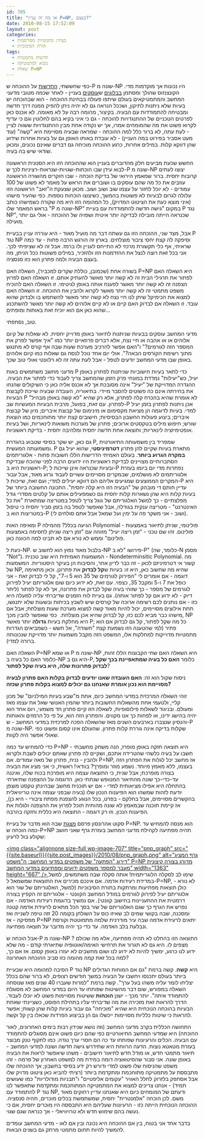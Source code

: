 ```yaml
---
id: 705
title: "אז מה זה עניין P=NP, בעצם?"
date: 2010-08-15 17:52:09
layout: post
categories: 
  - בעיות מתמטיות מפורסמות
  - תורת הסיבוכיות
tags: 
  - חדשות מתמטיות
  - מבוא למתמטיקה
  - שאלת P=NP
---
```

כפי שחששתי, <a href="http://www.gadial.net/2010/08/10/breaking_news_p_vs_np_proof/">החדשות</a> על ההוכחה ש-P שונה מ-NP היו נכונות אך מוקדמות מדי. הקונצנזוס שהולך ומסתמן <a href="http://rjlipton.wordpress.com/2010/08/12/fatal-flaws-in-deolalikars-proof/">בבלוגים</a> ש<a href="http://scottaaronson.com/blog/?p=458">עוסקים</a> בעניין - לאחר שכמה מטובי מדעני המחשב והמתמטיקאים בעולם שיתפו פעולה בבחינת ההוכחה - הוא שבהוכחה יש בעיות שלא ניתנות לתיקון, ושככל הנראה גם לא יהיה ניתן להפיק ממנה דרך חדשה ומבטיחה להתמודדות עם הבעיה. בקיצור, מהומה רבה על לא מאומה. לא אכנס כאן לפרטים הטכניים של ההתנגדויות להוכחה - גם כי איני בקיא בהם לחלוטין וגם כי עדיף לקרוא פשוט את מה שהמומחים אמרו, אך יש נקודה אחת מבין ההתנגדויות ששווה לציין - לעת עתה, לא ברור כלל למה ההוכחה - שמראה שבעיה מסויימת היא "קשה" (עוד מעט אסביר בפירוט במה העניין) - לא עובדת באותו האופן גם על בעיות אחרות שידוע שהן דווקא קלות. במילים אחרות, כרגע ההוכחה מוכיחה גם דברים שאינם נכונים, ומכאן שודאי שיש בה בעיה.

החשש שכעת מביעים חלק מהדוברים בעניין הוא שההוכחה הזו היא הסנונית הראשונה לבוא עידן שבו הוכחות-שגויות-שנראות-רציניות לכך ש-P שונה מ-NP יצוצו לעתים קרובות יחסית. ברור שמאמץ הירואי של בדיקת הוכחה - שבו חוקרים מהשורה הראשונה עוזבים את כל מה שהם עוסקים בו ושוברים את הראש על מאמר לא פשוט של 100 עמודים - לא יוכל לחזור על עצמו שוב ושוב ושוב. מכאן שצעקת ה"זאב" הראשונה הזו עלולה לגרום לבעיות לא פשוטות בהמשך, כשיצוצו הוכחות נוספות. כפי שהעיר מישהו (איני מוצא כעת את הציטוט המדויק), כל המהומה הזו היא מה שקורה כשמישהו כותב בראש המאמר שלו "P שונה מ-NP" במקום "גישה חדשה להתמודדות עם בעיית P נגד NP", שכנראה הייתה מובילה לבדיקה יותר איטית ושפויה של ההוכחה - אולי גם יותר מועילה.

אבל, מצד שני, ההוכחה הזו גם עשתה דבר מה מועיל מאוד - היא עוררה עניין בבעיית P נגד NP וסיפקה לה קצת יחסי ציבור מוצלחים. בארץ זה הורגש הרבה פחות - עד כמה שראיתי, אף כלי תקשורת מרכזי לא התייחס לעניין ולו ברמז. אבל זה לא שציפיתי לכך. אני בכל זאת רוצה לנצל את ההזדמנות הזו ולהזכיר, במילים פשוטות ככל הניתן, מה בעצם הבעיה ולמה פתרון הוא כזו סנסציה.

בשורה אחת (שכמובן, כוללת שקרים למכביר), השאלה האם P=NP היא השאלה האם לפתור את תרגילי הבית זה לא קשה יותר מאשר להעתיק אותם. זו השאלה האם לפרוץ הצפנה זה לא קשה יותר מאשר לפענח אותה באופן לגיטימי. זו השאלה האם להוכיח משפט מתמטי זה לא קשה יותר מאשר לקרוא ולהבין את ההוכחה. זו השאלה האם למצוא את הכימיקל שיתן לנו חיי נצח לא קשה יותר מאשר להשתמש בו ולבדוק שהוא עובד. זו השאלה אם לבדוק האם קיים או לא קיים אלוהים לא קשה יותר מאשר להשתכנע שהוא כאן אם הוא יוכיח זאת באותות ומופתים...

טוב, נסחפתי.

מדעי המחשב עוסקים בבעיות שניתנות לתיאור באופן מדוייק יחסית. לא שאלות של קיום אלוהים או או אהבה או חיי נצח, אלא דברים פרוזאיים יותר כמו "איך אפשר לפרק את המספר הזה לגורמים?" ו"האם אפשר להרכיב מערכת שעות שבה אף קורס לא מתנגש מתוך רשימת הקורסים הבאה?". אולי יום אחד נוכל לנסח גם שאלות כמו קיום אלוהים באופן שבו מדעי המחשב יודעים לטפל - אבל לעת עתה זה לא רלוונטי ואולי טוב שכך.

מדעני מחשב משתמשים באות P כדי לתאר בעיות חישוביות שניתנות לפתרון באופן יעיל, כש"יעילות" נמדדת במונחי פרק הזמן שהמחשב צריך לעבוד כדי לפתור את הבעיה. ההגדרה המדוייקת של "יעיל" אינה מסובכת אך לא אכנס אליה כאן כי השיקולים שהנחו את בחירתה אינם כה פשוטים להסבר מיידי. בתיאוריה, העובדה שבעיה שייכת לקבוצת הבעיות P לא אומרת שהיא בהכרח קלה לפתרון, אלא רק שהיא "לא קשה באופן מבהיל" לפתרון. עם זאת, בפועל, מרבית הבעיות המעשיות שב-P אכן ניתנות לפתרון בזמן יעיל למדי. בעיות לדוגמה הן מציאת מקסימום או מינימום של קבוצת איברים; מיון של קבוצת איברים; ביצוע פעולות החשבון הבסיסיות; חישובים קצת יותר מתוחכמים כמו הוצאת שורש; חיפוש מילים בטקסטים ארוכים; פתרון של מערכות משואות לינאריות, ושל בעיות אופטימיזציה לינאריות; ותוצאה אחת חדשה יחסית ומלהיבה יחסית - בדיקת ראשוניות.

גם כאן, יש שקר בסיסי שטבוע בהגדרת P, שמפריד בין משמעותה התיאורטית ומשמעותה המעשית. P מתארת בעיות שקיים להן פתרון <strong>דטרמיניסטי</strong>, שהוא יעיל גם <strong>במקרה הגרוע ביותר</strong>. בעולם האמיתי הדרישות הללו חשובות פחות - אלגוריתמים הסתברותיים מצויינים לבדיקת ראשוניות היו ידועים הרבה לפני שהוכח שבדיקת ראשוניות היא ב-P; ובעיות שכנראה אינן שייכות ל-P נפתרות מדי יום ביומו בעזרת אלגוריתמים לא מושלמים, שבמקרים מסויימים עשויים לעבוד גרוע מאוד, אבל עבור המקרים הממוצעים שמגיעים אליהם הם דווקא יעילים למדי; ועם זאת, שייכות ל-P היא עדיין חותם די מובהק של "הבעיה הזו היא קלה יחסית". התכונה החשובה ביותר של בעיות קלות היא שהן נשארות קלות יחסית גם כשמפעילים אותם על קלטים מסדרי גודל מפלצתיים - כך למשל האלגוריתם של גוגל צריך לטפל במטריצה שמתארת "את כל האינטרנט" - מטריצה ענקית בגודלה, אבל שאפשר לטפל בה בזמן סביר יחסית כי טיפול במטריצות הוא ב-P (ושוב - אני משקר פה על ימין ועל שמאל אבל אתם סולחים לי).

ומאיפה האות P הגיעה בכלל? מהמילה Polynomial - פולינומי, שניתן לתיאור באמצעות פולינום. זהו שם טכני - "זמן ריצה יעיל" מזוהה עם "זמן ריצה שניתן לחסימה באמצעות פולינום" וממש לא נורא אם לא תבינו למה הכוונה כאן.

כעת ל-NP. בלבול מאוד נפוץ הוא לחשוב ש-NP פירושו "לא ב-P" (כלומר, שה-N מסמן "Not"). המשמעות האמיתית היא שוב טכנית - Nondeterminsitic Polynomial. מה קשור אי דטרמיניזם לכאן - זה כבר לדיון אחר, והסיבות הן בעיקר היסטוריות. המשמעות של NP, שהיא מה שחשוב כאן, היא זו: בעיות ש<strong>קל לבדוק</strong> את פתרונן. וכאן מתאימה דוגמה - אם אומרים לי "הפירוק לגורמים של 35 הוא 5 ו-7", קל לי לבדוק זאת - אני כופל את 7 ו-5 ומקבל 35, כצפוי. עם זאת, לא ידוע כיום שום אלגוריתם יעיל לפירוק לגורמים של מספר - כך שזוהי בעיה שקל לבדוק את פתרונה, אך לא קל לפתור (ליתר דיוק - לא ידוע אם קל לפתור אותה). גם בעיית לוח הזמנים שדיברתי עליה למעלה היא כזו - אם נותנים לכם רשימה ארוכה של קורסים שיש לשבץ בכיתות ובשעות שלא יתנגשו, תחת אילוצים מסויימים, יכול להיות מאוד קשה למצוא מערכת שעות מוצלחת; אבל אם מישהו כבר מביא לכם כזו, קל לבדוק שהיא אכן מוצלחת.  כפי שאפשר להבין מכך, NP היא מחלקת בעיות <strong>גדולה</strong> יותר מאשר P; כל מה שקל לפתור, קל גם לבדוק אם הוא פתיר (למי שהטענה הזו נשמעת קצת "חשודה", אל חשש - כשמביאים הגדרות מתמטיות מדוייקות למחלקות אלו, המשפט הזה מקבל משמעות יותר מדוייקת שנכונותה ברורה למדי).

השאלה האם P=NP או שמא P שונה מ-NP היא השאלה האם שתי הקבוצות הללו זהות, כלומר האם כל בעיה ב-NP היא גם ב-P, כלומר <strong>האם כל בעיה שמתאפיינת בכך שקל לבדוק פתרונות שלה, היא בעיה שקל לפתור</strong>?

ניסוח שקול הוא זה: <strong>האם העובדה שאנו יודעים לבדוק בקלות האם פתרון לבעיה מסויימת הוא נכון אומרת</strong> <strong>שאנחנו גם יכולים למצוא בקלות פתרון שכזה?</strong>

זוהי השאלה המרכזית במדעי המחשב כיום, אחת מ"שבע בעיות המילניום" של מכון קליי, ולטעמי אחת מהשאלות החשובות ביותר שהמין האנושי שאל את עצמו מאז ומעולם. ובניגוד לשאלות פילוסופיות, לשאלה הזו קיים פתרון חד משמעי, ויום אחד הוא יהיה בהישג ידינו, או לפחות כך אנו מקווים. והפתרון הזה הוא, על פי כל הרמזים והאותות והנסיון שנצברו בארבעים השנים מאז שהשאלה הפכה למרכזית במדעי המחשב - ש-P שונה מ-NP. שקלות בדיקה אינה גוררת קלות פתרון. שהעולם אינו קסום ופשוט כפי שאולי אפשר היה לקוות.

כדי להמחיש עד כמה P=NP היא תוצאה חזקה באופן מופרז, הנה משחק מחשבתי - חשבו על בעיה כלשהי שהטרידה אתכם, ושקיים לה פתרון שאתם יכולים לשבת ולקרוא ולהבין - נניח, פתרון של מאה עמודים. אם P=NP, אז מחשב יכל לגלות את הפתרון הזה בעצמו, ללא מאמץ מיוחד. נשמע מוזר ומופרך? בוודאי! ראשית, כי אני מציג את הבעיה בצורה מופרכת; אבל שנית, כי התוצאה עצמה היא מופרכת בכוח שלה, ואיננה עד-כדי-כך שונה מהתיאור המטופש שנתתי כאן. הדוגמה על ההצפנה שתיארתי בהתחלה היא אפילו מציאותית למדי - אם יש תוכנית מחשב שבהינתן טקסט מוצפן יודעת לזהות שמשהו הוא הפיענוח הנכון שלו (בעיה שבפני עצמה אינה טריוויאלית בהקשרים מסויימים, אבל בחלקם - בפרט, בכל הנוגע להצפנת מפתח ציבורי - היא כן), אז קיימת תוכנה שבמאמץ לא שונה מהותית תוכל לפרוץ את ההצפנה ולגלות את הפיענוח הנכון. וזו רק דוגמה - התוצאה היא כללית וחזקה בהרבה.

סקוט אהרונסון פרסם <a href="http://www.scottaaronson.com/talks/pvsnp.ppt">מצגת</a> שבה הוא מדבר על בעיית P=NP. הוא מנסה להמחיש עד כמה הוכחה ש-P=NP תהיה מפתיעה לקהילת מדעני המחשב בעזרת גרף שאני חושב שקולע בול לרעיון:

<a href="{{site.baseurl}}{{site.post_images}}/2010/08/pnp_graph.png"><img class="alignnone size-full wp-image-707" title="pnp_graph" src="{{site.baseurl}}{{site.post_images}}/2010/08/pnp_graph.png" alt="גרף המציג דירוג "הפתעה" של משפטים במדעי המחשב; ה"משפט" P=NP מדורג בצורה קיצונית מעבר למספר משפטים ידועים ומפתיעים במדעי המחשב" width="1363" height="667" /></a>שימו לב לסקלה הלוגריתמית! אותה סקלה שבה משתמשים, למשל, במדידת רעידות אדמה. אם אינכם מכירים את התוצאות שמשמאל ל-P=NP, לא נורא - כולן תוצאות מפתיעות ומרתקות בתורת הסיבוכיות (למשל, האלגוריתם של שור הוא אלגוריתם יעיל לפירוק לגורמים במודל המחשב הקוונטי - אלגוריתם זה הקפיץ בצורה דרמטית את ההתעניינות בחישוב קוונטי). אם נמשיך בדוגמת רעידות האדמה - אם נפרש את הגרף כך שגם האלגוריתם של שור בסך הכל מתאים לרעידת אדמה קטנה ומסכנה, שבה בקושי שמים לב שאיזו כוס על השולחן בקומה 20 זזה טיפה לשנייה ואז מפסיקה - אז P=NP יתאים לרעידת אדמה שבה עיר מודרנית שלמה מתמוטטת וקורסת ונבלעת בלב האדמה. עד כדי כך יהיה מדובר על תוצאה מפתיעה.

אבל הוכחה ש-P שונה מ-NP ? התוצאה הזו בהחלט לא תהיה מפתיעה, אלא מה שכולם מצפים לו. היא גם לא תגרור את תרחישי האימה/אוטופיה שתיארתי קודם - מה שלא ידוע לנו כרגע, ימשיך להיות לא ידוע לנו ושום מחשבים לא יעזרו באופן קסום. אז אם כך, למה בכל זאת קמה מהומה כזו סביב ההוכחה האחרונה?

הסיבה למהומה היא שבעיית P נגד NP היא <strong>קשה</strong>. קשה ברמת "גם אם המוחות הגדולים ביותר בעולם יתכנסו ויחשבו על הבעיה במשך חודשים רצופים, לא ברור שהם בכלל יצליחו לומר עליה משהו בעל ערך". קשה ברמת "למרות שעברו 40 שנים מאז שנוסחה השאלה במפורש, שום דבר מהשיטות שפותחו עד היום במדעי המחשב לא מסוגלת להתמודד איתה". יותר מכך - ישנן <strong>הוכחות</strong> ששיטות מסויימות פשוט לא יוכלו לעבוד. הדרך להראות זאת מזכירה את מה שדיברתי עליו בתחילת הפוסט, כשציינתי שאחת הבעיות בהוכחה הנוכחית היא שהיא "מוכיחה" גם עבור בעיות קלות שהן קשות; אפשר להראות כי שיטות כלליות מסויימות ייכשלו גם הן בביצוע הפרדות שכאלו בין קל וקשה.

התחושה הכללית בקרב מדעני המחשב (וזה נושא שנידון רבות בימים האחרונים, לאור ההוכחה) היא שמדעי המחשב התיאורטיים כפי שהם כיום פשוט אינם מסוגלים להתמודד עם הבעיה. הכלים והרעיונות שפותחו עד כה הם חסרי ערך נגדה. כמו לתקוף טנק מבוצר בעזרת מטאטא נוצות. הדעה הרווחת היא שתידרש גישה חדשה ושונה למדעי המחשב - תיאור מתמטי חדש, או מודל חדש לתיאור חישובים - משהו שיאפשר לראות את הבעיה באופן שונה. אני סבור שהסיטואציה דומה במידת מה למשפט האחרון של פרמה - זהו משפט שהניסוח שלו פשוט למדי ודורש רק ידע בסיסי בחשבון; אך ההוכחה שלו מתבססת על מתמטיקה מתוחכמת ומתקדמת ביותר (רציתי להביא כאן ציטוט מדויק שלו אבל אסתפק בלזרוק לחלל האוויר "עקומים אליפטיים" ו"תבניות מודולריות" כמו שעושים תמיד) - אנחנו צריכים למצוא את המתמטיקה המתוחכמת ומתקדמת שתאפשר לנו להתמודד עם P נגד NP, ודעתם של המומחים כיום היא שאנחנו עדיין רחוקים מאוד משם. לכן הוכחה "אלמנטרית" יחסית, שמשתמשת בכלים מוכרים, תהיה סנסציה. ההוכחה הנוכחית הייתה כזו - הרעיונות שעליהם היא התבססה היו מוכרים יחסית, אם כי נעשה בהם שימוש חדש ולא טרויוויאלי - אך כנראה שגם שגוי.

בדבר אחד אני בטוח, בין אם ההוכחה היא נכונה ובין אם לאו - מדעי המחשב עומדים להמשיך להיות תחום מתמטי מרתק גם בשנים הבאות.
